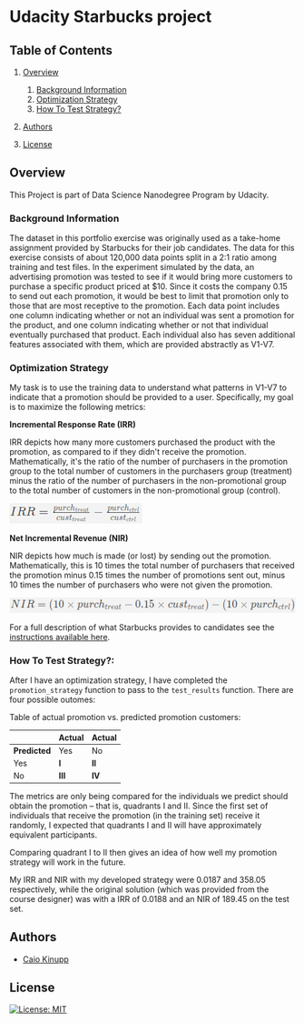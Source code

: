 # Udacity Starbucks project

## Table of Contents
1. [Overview](#overview)
	1. [Background Information](#bg-info)
	2. [Optimization Strategy](#optmization)
	3. [How To Test Strategy?](#strategy)

2. [Authors](#authors)
3. [License](#license)

<a name="overview"></a>
## Overview

This Project is part of Data Science Nanodegree Program by Udacity.

<a name="bg-info"></a>
### Background Information

The dataset in this portfolio exercise was originally used as a take-home assignment provided by Starbucks for their job candidates. The data for this exercise consists of about 120,000 data points split in a 2:1 ratio among training and test files. In the experiment simulated by the data, an advertising promotion was tested to see if it would bring more customers to purchase a specific product priced at $10. Since it costs the company 0.15 to send out each promotion, it would be best to limit that promotion only to those that are most receptive to the promotion. Each data point includes one column indicating whether or not an individual was sent a promotion for the product, and one column indicating whether or not that individual eventually purchased that product. Each individual also has seven additional features associated with them, which are provided abstractly as V1-V7.

<a name="optmization"></a>
### Optimization Strategy

My task is to use the training data to understand what patterns in V1-V7 to indicate that a promotion should be provided to a user. Specifically, my goal is to maximize the following metrics:

  **Incremental Response Rate (IRR)**
 
IRR depicts how many more customers purchased the product with the promotion, as compared to if they didn't receive the promotion. Mathematically, it's the ratio of the number of purchasers in the promotion group to the total number of customers in the purchasers group (treatment) minus the ratio of the number of purchasers in the non-promotional group to the total number of customers in the non-promotional group (control).

![IRR_equation](imgs/irr.PNG)

  **Net Incremental Revenue (NIR)**

NIR depicts how much is made (or lost) by sending out the promotion. Mathematically, this is 10 times the total number of purchasers that received the promotion minus 0.15 times the number of promotions sent out, minus 10 times the number of purchasers who were not given the promotion.

![NIR_equation](imgs/nir.PNG)

For a full description of what Starbucks provides to candidates see the [instructions available here](https://drive.google.com/open?id=18klca9Sef1Rs6q8DW4l7o349r8B70qXM).

<a name="strategy"></a>
### How To Test Strategy?:

After I have an optimization strategy, I have completed the `promotion_strategy` function to pass to the `test_results` function. There are four possible outomes:

Table of actual promotion vs. predicted promotion customers:

|             |Actual |Actual|
|-------------|-------|------|
|**Predicted**|Yes    |No    |
|Yes          |**I**  |**II**|
|No           |**III**|**IV**|

The metrics are only being compared for the individuals we predict should obtain the promotion – that is, quadrants I and II. Since the first set of individuals that receive the promotion (in the training set) receive it randomly, I expected that quadrants I and II will have approximately equivalent participants.

Comparing quadrant I to II then gives an idea of how well my promotion strategy will work in the future.

My IRR and NIR with my developed strategy were 0.0187 and 358.05 respectively, while the original solution (which was provided from the course designer) was with a IRR of 0.0188 and an NIR of 189.45 on the test set.

<a name="authors"></a>
## Authors

* [Caio Kinupp](https://github.com/caiokinupp)

<a name="license"></a>
## License
[![License: MIT](https://img.shields.io/badge/License-MIT-yellow.svg)](https://opensource.org/licenses/MIT)


